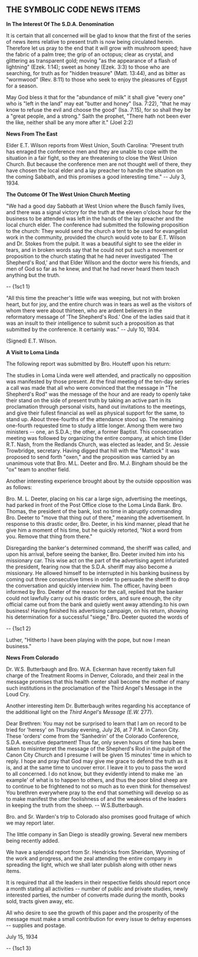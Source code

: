 THE SYMBOLIC CODE NEWS ITEMS
----------------------------

 **In The Interest Of The S.D.A. Denomination**

 It is certain that all concerned will be glad to know that the first of the series of news items relative to present truth is now being circulated herein. Therefore let us pray to the end that it will grow with mushroom speed; have the fabric of a palm tree; the grip of an octopus; clear as crystal, and glittering as transparent gold; moving "as the appearance of a flash of lightning" (Ezek. 1:14); sweet as honey (Ezek. 3:3) to those who are searching, for truth as for "hidden treasure" (Matt. 13:44), and as bitter as "wormwood" (Rev. 8:11) to those who seek to enjoy the pleasures of Egypt for a season.

 May God bless it that for the "abundance of milk" it shall give "every one" who is "left in the land" may eat "butter and honey" (Isa. 7:22), "that he may know to refuse the evil and choose the good" (Isa. 7:15), for so shall they be a "great people, and a strong." Saith the prophet, "There hath not been ever the like, neither shall be any more after it." (Joel 2:2)

**News From The East**

 Elder E.T. Wilson reports from West Union, South Carolina: "Present truth has enraged the conference men and they are unable to cope with the situation in a fair fight, so they are threatening to close the West Union Church. But because the conference men are not thought well of there, they have chosen the local elder and a lay preacher to handle the situation on the coming Sabbath, and this promises a good interesting time." -- July 3, 1934.

**The Outcome Of The West Union Church Meeting**

 "We had a good day Sabbath at West Union where the Busch family lives, and there was a signal victory for the truth at the eleven o'clock hour for the business to be attended was left in the hands of the lay preacher and the local church elder. The conference had submitted the following proposition to the church: They would send the church a tent to be used for evangelist work in the community, provided the church would vote to bar E.T. Wilson and Dr. Stokes from the pulpit. It was a beautiful sight to see the elder in tears, and in broken words say that he could not put such a movement or proposition to the church stating that he had never investigated `The Shepherd's Rod,' and that Elder Wilson and the doctor were his friends, and men of God so far as he knew, and that he had never heard them teach anything but the truth.

 -- {1sc1 1}   
  
   "All this time the preacher's little wife was weeping, but not with broken heart, but for joy, and the entire church was in tears as well as the visitors of whom there were about thirteen, who are ardent believers in the reformatory message of 'The Shepherd's Rod.' One of the ladies said that it was an insult to their intelligence to submit such a proposition as that submitted by the conference. It certainly was." -- July 10, 1934.

 (Signed) E.T. Wilson.

**A Visit to Loma Linda**

 The following report was submitted by Bro. Houteff upon his return:

 The studies in Loma Linda were well attended, and practically no opposition was manifested by those present. At the final meeting of the ten-day series a call was made that all who were convinced that the message in "The Shepherd's Rod" was the message of the hour and are ready to openly take their stand on the side of present truth by taking an active part in its proclamation through personal visits, hand out invitations to the meetings, and give their fullest financial as well as physical support for the same, to stand up. About three-fourths of the attendance stood up. The remaining one-fourth requested time to study a little longer. Among them were two ministers -- one, an S.D.A.; the other, a former Baptist. This consecration meeting was followed by organizing the entire company, at which time Elder R.T. Nash, from the Redlands Church, was elected as leader, and Sr. Jessie Trowbridge, secretary. Having digged that hill with the "Mattock" it was proposed to send forth "oxen," and the proposition was carried by an unanimous vote that Bro. M.L. Deeter and Bro. M.J. Bingham should be the "ox" team to another field.

 Another interesting experience brought about by the outside opposition was as follows:

Bro. M. L. Deeter, placing on his car a large sign, advertising the meetings, had parked in front of the Post Office close to the Loma Linda Bank. Bro. Thomas, the president of the bank, lost no time in abruptly commanding Bro. Deeter to "move that thing out of there," meaning the advertisement. In response to this drastic order, Bro. Deeter, in his kind manner, plead that he give him a moment of his time, but he quickly retorted, "Not a word from you. Remove that thing from there."

 Disregarding the banker's determined command, the sheriff was called, and upon his arrival, before seeing the banker, Bro. Deeter invited him into his missionary car. This wise act on the part of the advertising agent infuriated the president, fearing now that the S.D.A. sheriff may also become a missionary. He allowed himself to be interrupted in his banking business by coming out three consecutive times in order to persuade the sheriff to drop the conversation and quickly interview him. The officer, having been informed by Bro. Deeter of the reason for the call, replied that the banker could not lawfully carry out his drastic orders, and sure enough, the city official came out from the bank and quietly went away attending.to his own business! Having finished his advertising campaign, on his return, showing his determination for a successful "siege," Bro. Deeter quoted the words of

 -- {1sc1 2}   
  
  Luther, "Hitherto I have been playing with the pope, but now I mean business."

**News From Colorado**

 Dr. W.S. Butterbaugh and Bro. W.A. Eckerman have recently taken full charge of the Treatment Rooms in Denver, Colorado, and their zeal in the message promises that this health center shall become the mother of many such institutions in the proclamation of the Third Angel's Message in the Loud Cry.

 Another interesting item Dr. Butterbaugh writes regarding his acceptance of the additional light on the _Third Angel's Message (E.W._ 277).

 Dear Brethren: You may not be surprised to learn that I am on record to be tried for 'heresy' on Thursday evening, July 26, at 7 P.M. in Canon City. These 'orders' come from the 'Sanhedrin' of the Colorado Conference, S.D.A. executive department! Thus far, only seven hours of time has been taken to misinterpret the message of the Shepherd's Rod in the pulpit of the Canon City Church and I presume I will be given 15 minutes' time in which to reply. I hope and pray that God may give me grace to defend the truth as it is, and at the same time to uncover error. I leave it to you to pass the word to all concerned. I do not know, but they evidently intend to make me `an example' of what is to happen to others, and thus the poor blind sheep are to continue to be frightened to not so much as to even think for themselves! You brethren everywhere pray to the end that something will develop so as to make manifest the utter foolishness of and the weakness of the leaders in keeping the truth from the sheep. -- W.S.Butterbaugh.

 Bro. and Sr. Warden's trip to Colorado also promises good fruitage of which we may report later.

 The little company in San Diego is steadily growing. Several new members being recently added.

 We have a splendid report from Sr. Hendricks from Sheridan, Wyoming of the work and progress, and the zeal attending the entire company in spreading the light, which we shall later publish along with other news items.

 It is required that all the leaders in their respective fields should report once a month stating all activities -- number of public and private studies, newly interested parties, the number of converts made during the month, books sold, tracts given away, etc.

 All who desire to see the growth of this paper and the prosperity of the message must make a small contribution for every issue to defray expenses -- supplies and postage.

July 15, 1934

 -- {1sc1 3}   
  
  